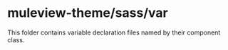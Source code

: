 # muleview-theme/sass/var

This folder contains variable declaration files named by their component class.
